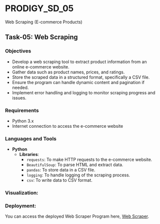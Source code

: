 # PRODIGY_SD_05
Web Scraping (E-commerce Products)

## Task-05: Web Scraping

### Objectives
- Develop a web scraping tool to extract product information from an online e-commerce website.
- Gather data such as product names, prices, and ratings.
- Store the scraped data in a structured format, specifically a CSV file.
- Ensure the program can handle dynamic content and pagination if needed.
- Implement error handling and logging to monitor scraping progress and issues.

### Requirements
- Python 3.x
- Internet connection to access the e-commerce website

### Languages and Tools
- **Python**
  - **Libraries**:
    - `requests`: To make HTTP requests to the e-commerce website.
    - `BeautifulSoup`: To parse HTML and extract data.
    - `pandas`: To store data in a CSV file.
    - `logging`: To handle logging of the scraping process.
    - `csv`: To write data to CSV format.

### Visualization:

### Deployment:

You can access the deployed Web Scraper Program here, [Web Scraper](https://prodigy-sd-05.vercel.app/).
